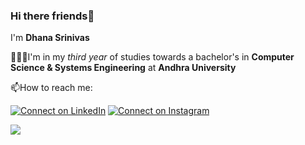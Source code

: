 ### Hi there friends👋

I'm  **Dhana Srinivas**

👨🏻‍🎓I'm in my *third year* of studies towards a bachelor's in **Computer Science & Systems Engineering** at **Andhra University**

📫How to reach me:

[![Connect on LinkedIn](https://img.shields.io/badge/--linkedin?label=LinkedIn&logo=LinkedIn&style=social)](https://www.linkedin.com/in/dhana-srinivas-panniru-234374203/)   [![Connect on Instagram](https://img.shields.io/badge/--instagram?label=Instagram&logo=Instagram&style=social)](https://www.instagram.com/dhn.srnvs/)

<img 
   src="https://github-readme-stats.vercel.app/api?username=DhanaSrinivas&show_icons=true&theme=tokyonight" 
/>

<!-- ### :zap: Recent Activity -->






<!--
**DhanaSrinivas/DhanaSrinivas** is a ✨ _special_ ✨ repository because its `README.md` (this file) appears on your GitHub profile.

Here are some ideas to get you started:

![Dhana's image](https://www.icloud.com/sharedalbum/#B17JtdOXm2UF3yR)

- 🔭 I’m currently working on ...
- 🌱 I’m currently learning ...
- 👯 I’m looking to collaborate on ...
- 🤔 I’m looking for help with ...
- 💬 Ask me about ...
- 📫 How to reach me: ...
- 😄 Pronouns: ...
- ⚡ Fun fact: ...
-->
